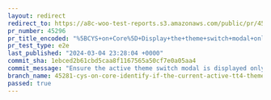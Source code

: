 ```yaml
---
layout: redirect
redirect_to: https://a8c-woo-test-reports.s3.amazonaws.com/public/pr/45296/e2e/index.html
pr_number: 45296
pr_title_encoded: "%5BCYS+on+Core%5D+Display+the+theme+switch+modal+only+if+the+current+active+theme+is+not+TT4"
pr_test_type: e2e
last_published: "2024-03-04 23:28:04 +0000"
commit_sha: 1ebced2b61cbd5caa8f1167565a50cf7e0a05aa4
commit_message: "Ensure the active theme switch modal is displayed only if the theme i…"
branch_name: 45281-cys-on-core-identify-if-the-current-active-tt4-theme-has-been-already-modified-by-the-user
passed: true
---
```

